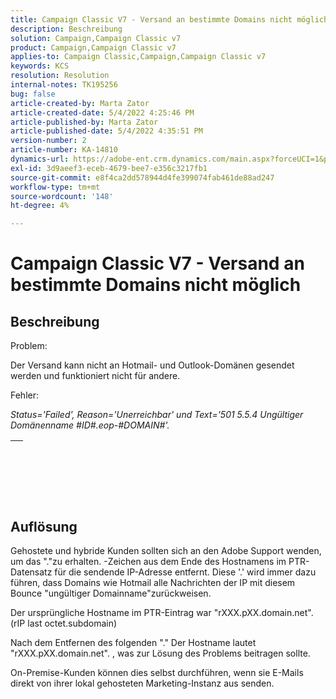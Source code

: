 ```yaml
---
title: Campaign Classic V7 - Versand an bestimmte Domains nicht möglich
description: Beschreibung
solution: Campaign,Campaign Classic v7
product: Campaign,Campaign Classic v7
applies-to: Campaign Classic,Campaign,Campaign Classic v7
keywords: KCS
resolution: Resolution
internal-notes: TK195256
bug: false
article-created-by: Marta Zator
article-created-date: 5/4/2022 4:25:46 PM
article-published-by: Marta Zator
article-published-date: 5/4/2022 4:35:51 PM
version-number: 2
article-number: KA-14810
dynamics-url: https://adobe-ent.crm.dynamics.com/main.aspx?forceUCI=1&pagetype=entityrecord&etn=knowledgearticle&id=071673d8-c6cb-ec11-a7b5-6045bd00d4f5
exl-id: 3d9aeef3-eceb-4679-bee7-e356c3217fb1
source-git-commit: e8f4ca2dd578944d4fe399074fab461de88ad247
workflow-type: tm+mt
source-wordcount: '148'
ht-degree: 4%

---
```


# Campaign Classic V7 - Versand an bestimmte Domains nicht möglich

## Beschreibung


Problem:

Der Versand kann nicht an Hotmail- und Outlook-Domänen gesendet werden und funktioniert nicht für andere.



Fehler:

*Status=&#39;Failed&#39;, Reason=&#39;Unerreichbar&#39; und Text=&#39;501 5.5.4 Ungültiger Domänenname #ID#.eop-#DOMAIN#&#39;.*


|   |
| --- |

<br><br> <br>

## Auflösung


Gehostete und hybride Kunden sollten sich an den Adobe Support wenden, um das &quot;.&quot;zu erhalten. -Zeichen aus dem Ende des Hostnamens im PTR-Datensatz für die sendende IP-Adresse entfernt. Diese &#39;.&#39; wird immer dazu führen, dass Domains wie Hotmail alle Nachrichten der IP mit diesem Bounce &quot;ungültiger Domainname&quot;zurückweisen.

Der ursprüngliche Hostname im PTR-Eintrag war &quot;rXXX.pXX.domain.net&quot;. (rIP last octet.subdomain)

Nach dem Entfernen des folgenden &quot;.&quot; Der Hostname lautet &quot;rXXX.pXX.domain.net&quot;. , was zur Lösung des Problems beitragen sollte.

On-Premise-Kunden können dies selbst durchführen, wenn sie E-Mails direkt von ihrer lokal gehosteten Marketing-Instanz aus senden.
